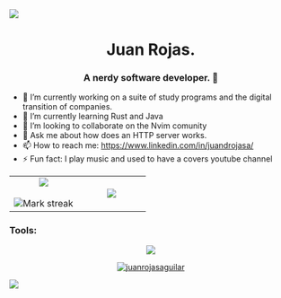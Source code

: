 <!--horizontal divider(gradiant)-->
<img src="https://user-images.githubusercontent.com/73097560/115834477-dbab4500-a447-11eb-908a-139a6edaec5c.gif">
<h1 align="center">Juan Rojas.</h1>
<h3 align="center">A nerdy software developer. 🧐</h3>

- 🔭 I’m currently working on a suite of study programs and the digital transition of companies.
- 🌱 I’m currently learning Rust and Java
- 👯 I’m looking to collaborate on the Nvim comunity
- 💬 Ask me about how does an HTTP server works.
- 📫 How to reach me: https://www.linkedin.com/in/juandrojasa/
- ⚡ Fun fact: I play music and used to have a covers youtube channel

<div  align="center">

<!--stats -->
<table align="center">
<tr border="none">
<td width="50%" align="center">
<img  align="center" src="https://github-readme-stats.vercel.app/api?username=JuanRojasAguilar&theme=nord&show_icons=true&count_private=true" />
<br></br>
<img alt="Mark streak" src="https://github-readme-streak-stats.herokuapp.com/?user=JuanRojasAguilar&theme=nord&hide_border=false" />
</td>

<td width="50%" align="center">

<img  align="center"  src="https://github-readme-stats.anuraghazra1.vercel.app/api/top-langs/?username=JuanRojasAguilar&layout=donut-vertical&theme=nord&hide_border=false&no-bg=true&no-frame=true&langs_count=8"/>

</td>
</tr>
</table>

</div>

<h3 align="left">Tools:</h3>

<p align="center">
  <a href="https://skillicons.dev">
    <img src="https://skillicons.dev/icons?i=git,mysql,postgres,java,spring,py,js,nextjs,react,lit,vite,neovim,linux,rust&perline=5" />
  </a>
</p>

<p align="center"> <a href="https://github.com/ryo-ma/github-profile-trophy"><img src="https://github-profile-trophy.vercel.app/?username=juanrojasaguilar&column=5&theme=gitdimmed&rank=-C,-B&margin-w=12&margin-h=12" alt="juanrojasaguilar" /></a> </p>

![](https://komarev.com/ghpvc/?username=juanrojasaguilar&color=blueviolet&style=flat&label=Visitors)